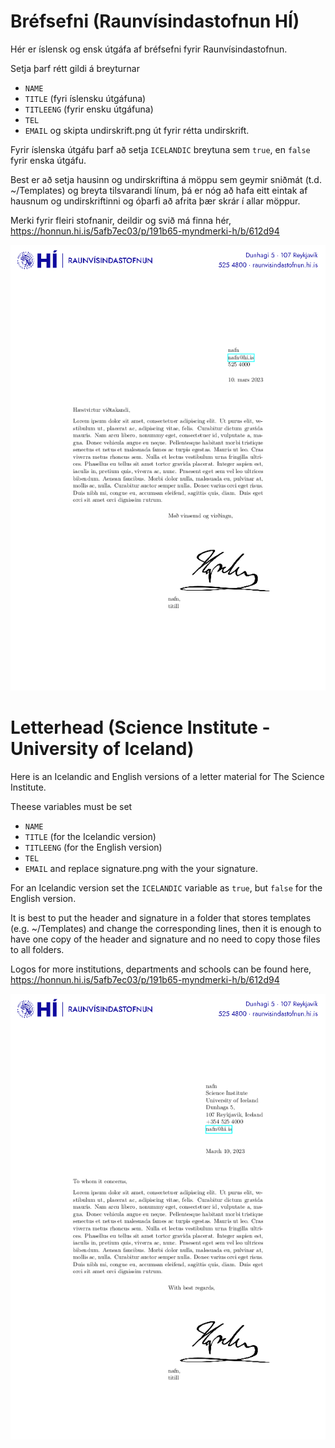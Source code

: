 # Bréfsefni (Raunvísindastofnun HÍ)

Hér er íslensk og ensk útgáfa af bréfsefni fyrir Raunvísindastofnun. 

Setja þarf rétt gildi á breyturnar
* `NAME`
* `TITLE` (fyri íslensku útgáfuna)
* `TITLEENG` (fyrir ensku útgáfuna)
* `TEL`
* `EMAIL`
og skipta undirskrift.png út fyrir rétta undirskrift.

Fyrir íslenska útgáfu þarf að setja `ICELANDIC` breytuna sem `true`, en `false` fyrir enska útgáfu.

Best er að setja hausinn og undirskriftina á möppu sem geymir sniðmát (t.d. ~/Templates) og breyta tilsvarandi línum, þá er nóg að hafa eitt eintak af hausnum og undirskriftinni og óþarfi að afrita þær skrár í allar möppur. 

Merki fyrir fleiri stofnanir, deildir og svið má finna hér, https://honnun.hi.is/5afb7ec03/p/191b65-myndmerki-h/b/612d94

![Skjáskot](letter_is.png)

# Letterhead (Science Institute - University of Iceland)

Here is an Icelandic and English versions of a letter material for The Science Institute.

Theese variables must be set
* `NAME`
* `TITLE` (for the Icelandic version)
* `TITLEENG` (for the English version)
* `TEL`
* `EMAIL`
and replace signature.png with the your signature.

For an Icelandic version set the `ICELANDIC` variable as `true`, but `false` for the English version.

It is best to put the header and signature in a folder that stores templates (e.g. ~/Templates) and change the corresponding lines, then it is enough to have one copy of the header and signature and no need to copy those files to all folders.

Logos for more institutions, departments and schools can be found here, https://honnun.hi.is/5afb7ec03/p/191b65-myndmerki-h/b/612d94

![Screenshot](letter_en.png)
